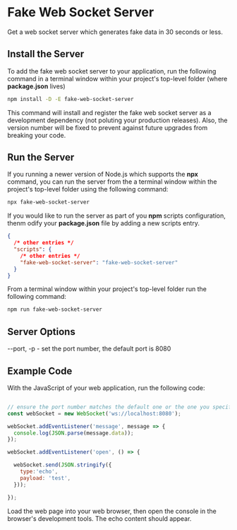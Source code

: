 # Fake Web Socket Server

Get a web socket server which generates fake data in 30 seconds or less.

## Install the Server

To add the fake web socket server to your application, run the following command in a terminal window within your project's top-level folder (where **package.json** lives)

```bash
npm install -D -E fake-web-socket-server
```

This command will install and register the fake web socket server as a development dependency (not poluting your production releases). Also, the version number will be fixed to prevent against future upgrades from breaking your code.

## Run the Server

If you running a newer version of Node.js which supports the **npx** command, you can run the server from the a terminal window within the project's top-level folder using the following command:

```bash
npx fake-web-socket-server
```

If you would like to run the server as part of you **npm** scripts configuration, thenm odify your **package.json** file by adding a new scripts entry.

```json
{
  /* other entries */
  "scripts": {
    /* other entries */
    "fake-web-socket-server": "fake-web-socket-server"
  }
}
```

From a terminal window within your project's top-level folder run the following command:

```bash
npm run fake-web-socket-server
```

## Server Options

--port, -p - set the port number, the default port is 8080

## Example Code

With the JavaScript of your web application, run the following code:

```javascript

// ensure the port number matches the default one or the one you specified from the command line
const webSocket = new WebSocket('ws://localhost:8080');

webSocket.addEventListener('message', message => {
  console.log(JSON.parse(message.data));
});

webSocket.addEventListener('open', () => {

  webSocket.send(JSON.stringify({
    type:'echo',
    payload: 'test',
  }));

});
```

Load the web page into your web browser, then open the console in the browser's development tools. The echo content should appear.

